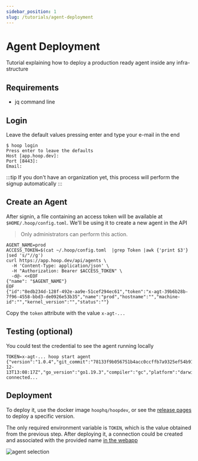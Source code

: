 ```yaml
---
sidebar_position: 1
slug: /tutorials/agent-deployment
---
```


# Agent Deployment

Tutorial explaining how to deploy a production ready agent inside any infra-structure

## Requirements

<!-- - [Hoop Command Line](./getting-started/cli) -->
- jq command line

## Login

Leave the default values pressing enter and type your e-mail in the end

```shell
$ hoop login
Press enter to leave the defaults
Host [app.hoop.dev]:
Port [8443]:
Email:
```

:::tip
If you don't have an organization yet, this process will perform the signup automatically
:::

## Create an Agent

After signin, a file containing an access token will be available at `$HOME/.hoop/config.toml`. We'll be using it to create a new agent in the API

> Only administrators can perform this action.

```shell
AGENT_NAME=prod
ACCESS_TOKEN=$(cat ~/.hoop/config.toml  |grep Token |awk {'print $3'} |sed 's/"//g')
curl https://app.hoop.dev/api/agents \
  -H 'Content-Type: application/json' \
  -H "Authorization: Bearer $ACCESS_TOKEN" \
  -d@- <<EOF
{"name": "$AGENT_NAME"}
EOF
{"id":"8edb234d-128f-492e-aa9e-51cef294ec61","token":"x-agt-39b6b28b-7f96-4558-bbd3-de0926e53b35","name":"prod","hostname":"","machine-id":"","kernel_version":"","status":""}
```

Copy the `token` attribute with the value `x-agt-...`

## Testing (optional)

You could test the credential to see the agent running locally

```shell
TOKEN=x-agt-... hoop start agent
{"version":"1.0.4","git_commit":"78133f9b056751b4acc0ccffb7a9325ef54b9100","build_date":"2022-12-13T13:08:17Z","go_version":"go1.19.3","compiler":"gc","platform":"darwin/arm64"}
connected...
```

## Deployment

To deploy it, use the docker image `hoophq/hoopdev`, or see the [release pages](https://github.com/hoophq/hoopcli/releases) to deploy a specific version.

The only required environment variable is `TOKEN`, which is the value obtained from the previous step. After deploying it, a connection could be created and associated with the provided name [in the webapp](https://app.hoop.dev/connections)

![agent selection](https://hoopartifacts.s3.amazonaws.com/screenshots/hoop/browser-agent-selection.png)
